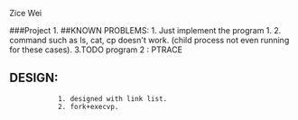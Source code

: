 Zice Wei

###Project 1.
##KNOWN PROBLEMS: 
                1. Just implement the program 1.
                2. command such as ls, cat, cp doesn't work.
                   (child process not even running for these cases).
                3.TODO program 2 : PTRACE
## DESIGN:
                1. designed with link list.
                2. fork+execvp.
